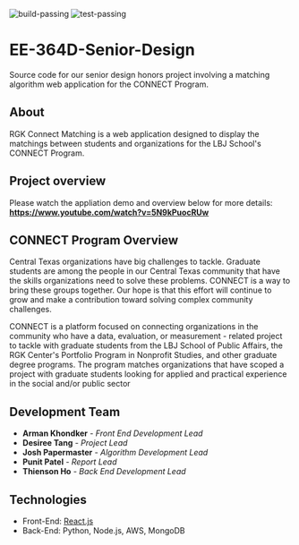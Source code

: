 ![build-passing](https://img.shields.io/badge/build-passing-brightgreen) ![test-passing](https://img.shields.io/badge/test-passing-brightgreen)

# EE-364D-Senior-Design
Source code for our senior design honors project involving a matching algorithm web application for the CONNECT Program.

## About
RGK Connect Matching is a web application designed to display the matchings between students and organizations for the LBJ School's CONNECT Program.

## Project overview
Please watch the appliation demo and overview below for more details: <br />
<b>https://www.youtube.com/watch?v=5N9kPuocRUw</b>

## CONNECT Program Overview 
Central Texas organizations have big challenges to tackle. Graduate students are among the people in our Central Texas community that have the skills organizations need to solve these problems.  CONNECT is a way to bring these groups together. Our hope is that this effort will continue to grow and make a contribution toward solving complex community challenges. 

CONNECT is a platform focused on connecting organizations in the community who have a data, evaluation, or measurement - related project to tackle with graduate students from the LBJ School of Public Affairs, the RGK Center's Portfolio Program in Nonprofit Studies, and other graduate degree programs. The program matches organizations that have scoped a project with graduate students looking for applied and practical experience in the social and/or public sector

## Development Team 

* **Arman Khondker** - *Front End Development Lead*
* **Desiree Tang** - *Project Lead*
* **Josh Papermaster** - *Algorithm Development Lead*
* **Punit Patel** - *Report Lead*
* **Thienson Ho** - *Back End Development Lead*

## Technologies

* Front-End: [React.js](https://reactjs.org)
* Back-End: Python, Node.js, AWS, MongoDB

